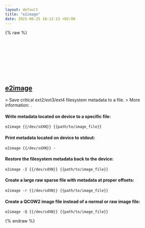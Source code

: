 ```yaml
---
layout: default
title: "e2image"
date: 2021-06-25 18:12:13 +02:00
---
```

{% raw %}
<h2 id="e2image">
  <a href="/en/linux/e2image.html">e2image</a> <a href="#e2image"><svg class="icon">
    <use href="/assets/images/unicode_sprite.svg#link" />
  </svg></a>
</h2>
> Save critical ext2/ext3/ext4 filesystem metadata to a file.
> More information: <https://manned.org/e2image>.

#### Write metadata located on device to a specific file:
```shell
e2image {{/dev/sdXN}} {{path/to/image_file}}
```
#### Print metadata located on device to stdout:
```shell
e2image {{/dev/sdXN}} -
```
#### Restore the filesystem metadata back to the device:
```shell
e2image -I {{/dev/sdXN}} {{path/to/image_file}}
```
#### Create a large raw sparse file with metadata at proper offsets:
```shell
e2image -r {{/dev/sdXN}} {{path/to/image_file}}
```
#### Create a QCOW2 image file instead of a normal or raw image file:
```shell
e2image -Q {{/dev/sdXN}} {{path/to/image_file}}
```
{% endraw %}